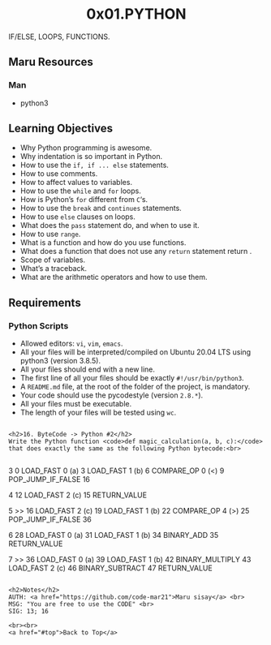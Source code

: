 <h1 align="center" id="top">0x01.PYTHON</h1>
IF/ELSE, LOOPS, FUNCTIONS.

<h2>Maru Resources</h2>


<h3>Man</h3>
<ul>
  <li>python3</li>
</ul>

<h2>Learning Objectives</h2>
<ul>
<li>Why Python programming is awesome.</li>
<li>Why indentation is so important in Python.</li>
<li>How to use the <code>if, if ... else</code> statements.</li>
<li>How to use comments.</li>
<li>How to affect values to variables.</li>
<li>How to use the <code>while</code> and <code>for</code> loops.</li>
<li>How is Python’s <code>for</code> different from <code>C</code>‘s.</li>
<li>How to use the <code>break</code> and <code>continues</code> statements.</li>
<li>How to use <code>else</code> clauses on loops.</li>
<li>What does the <code>pass</code> statement do, and when to use it.</li>
<li>How to use <code>range</code>.</li>
<li>What is a function and how do you use functions.</li>
<li>What does a function that does not use any <code>return</code> statement return .</li>
<li>Scope of variables.</li>
<li>What’s a traceback.</li>
<li>What are the arithmetic operators and how to use them.</li>
</ul>

<h2>Requirements</h2>
<h3>Python Scripts</h3>
<ul>
  <li>Allowed editors: <code>vi</code>, <code>vim</code>, <code>emacs</code>.</li>
  <li>All your files will be interpreted/compiled on Ubuntu 20.04 LTS using python3 (version 3.8.5).</li>
  <li>All your files should end with a new line.</li>
  <li>The first line of all your files should be exactly <code>#!/usr/bin/python3</code>.</li>
  <li>A <code>README.md</code> file, at the root of the folder of the project, is mandatory.</li>
  <li>Your code should use the pycodestyle (version <code>2.8.*</code>).</li>
  <li>All your files must be executable.</li>
  <li>The length of your files will be tested using <code>wc</code>.</li>
</ul>

```

<h2>16. ByteCode -> Python #2</h2>
Write the Python function <code>def magic_calculation(a, b, c):</code> that does exactly the same as the following Python bytecode:<br>


```
3           0 LOAD_FAST                0 (a)
              3 LOAD_FAST                1 (b)
              6 COMPARE_OP               0 (<)
              9 POP_JUMP_IF_FALSE       16

  4          12 LOAD_FAST                2 (c)
             15 RETURN_VALUE

  5     >>   16 LOAD_FAST                2 (c)
             19 LOAD_FAST                1 (b)
             22 COMPARE_OP               4 (>)
             25 POP_JUMP_IF_FALSE       36

  6          28 LOAD_FAST                0 (a)
             31 LOAD_FAST                1 (b)
             34 BINARY_ADD
             35 RETURN_VALUE

  7     >>   36 LOAD_FAST                0 (a)
             39 LOAD_FAST                1 (b)
             42 BINARY_MULTIPLY
             43 LOAD_FAST                2 (c)
             46 BINARY_SUBTRACT
             47 RETURN_VALUE
```

<h2>Notes</h2>
AUTH: <a href="https://github.com/code-mar21">Maru sisay</a> <br>
MSG: "You are free to use the CODE" <br>
SIG: 13; 16

<br><br>
<a href="#top">Back to Top</a>
